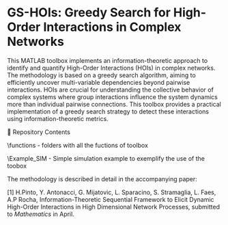 # GS-HOIs: Greedy Search for High-Order Interactions in Complex Networks

This MATLAB toolbox implements an information-theoretic approach to identify and quantify High-Order Interactions (HOIs) in complex networks. The methodology is based on a greedy search algorithm, aiming to efficiently uncover multi-variable dependencies beyond pairwise interactions. HOIs are crucial for understanding the collective behavior of complex systems where group interactions influence the system dynamics more than individual pairwise connections. This toolbox provides a practical implementation of a greedy search strategy to detect these interactions using information-theoretic metrics.


📂 Repository Contents

\functions - folders with all the fuctions of toolbox

\Example_SIM - Simple simulation example to exemplify the use of the toobox




The methodology is described in detail in the accompanying paper:

[1] H.Pinto, Y. Antonacci, G. Mijatovic, L. Sparacino, S. Stramaglia, L. Faes, A.P Rocha, Information-Theoretic Sequential Framework to Elicit Dynamic High-Order Interactions in High Dimensional Network Processes, submitted to _Mathematics_ in April.
